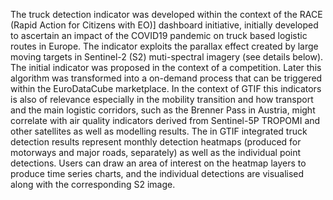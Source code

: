 The truck detection indicator was developed within the context of the RACE (Rapid Action for Citizens with EO)] dashboard initiative, initially developed to ascertain an impact of the COVID19 pandemic on truck based logistic routes in Europe. The indicator exploits the parallax effect created by large moving targets in Sentinel-2 (S2) muti-spectral imagery (see details below). The initial indicator was proposed in the context of a competition. Later this algorithm was transformed into a on-demand process that can be triggered within the EuroDataCube marketplace. In the context of GTIF this indicators is also of relevance especially in the mobility transition and how transport and the main logistic corridors, such as the Brenner Pass in Austria, might correlate with air quality indicators derived from Sentinel-5P TROPOMI and other satellites as well as modelling results. The in GTIF integrated truck detection results represent monthly detection heatmaps (produced for motorways and major roads, separately) as well as the individual point detections. Users can draw an area of interest on the heatmap layers to produce time series charts, and the individual detections are visualised along with the corresponding S2 image.
